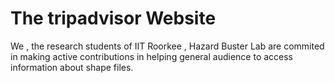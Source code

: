 # The  tripadvisor Website
We , the research students of IIT Roorkee , Hazard Buster Lab are commited in making active contributions in helping general audience to access information about shape files.
